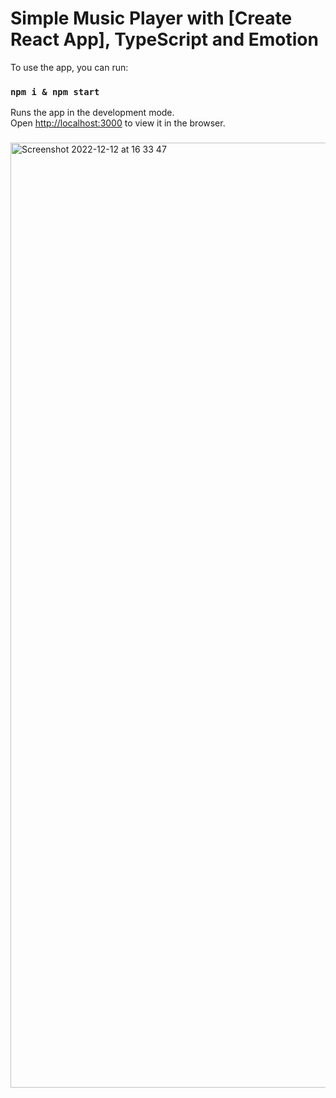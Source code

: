 # Simple Music Player with [Create React App], TypeScript and Emotion

To use the app, you can run:

### `npm i & npm start`

Runs the app in the development mode.\
Open [http://localhost:3000](http://localhost:3000) to view it in the browser.

### 

<img width="1512" alt="Screenshot 2022-12-12 at 16 33 47" src="https://user-images.githubusercontent.com/57806778/207086325-e6e40741-c5bd-4847-9f29-5efa009decdb.png">

